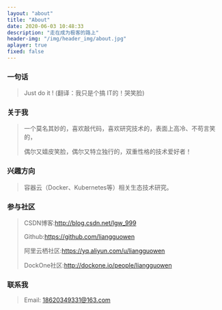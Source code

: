 ```yaml
---
layout: "about"
title: "About"
date: 2020-06-03 10:48:33
description: "走在成为极客的路上"
header-img: "/img/header_img/about.jpg"
aplayer: true
fixed: false
---
```


### 一句话

>Just do it !    (翻译：我只是个搞 IT的！哭笑脸)

### 关于我

>一个莫名其妙的，喜欢敲代码，喜欢研究技术的，表面上高冷、不苟言笑的，
>
>偶尔又嬉皮笑脸，偶尔又特立独行的，双重性格的技术爱好者！

### 兴趣方向

> 容器云（Docker、Kubernetes等）相关生态技术研究。

### 参与社区

 > CSDN博客:http://blog.csdn.net/lgw_999
 >
 > Github:https://github.com/liangguowen
 >
 > 阿里云栖社区:https://yq.aliyun.com/u/liangguowen
 >
 > DockOne社区:http://dockone.io/people/liangguowen

### 联系我

>Email: 18620349331@163.com

